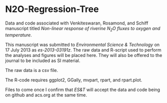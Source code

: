 N2O-Regression-Tree
===================

Data and code associated with Venkiteswaran, Rosamond, and Schiff manuscript titled *Non-linear response of riverine N<sub>2</sub>O fluxes to oxygen and temperature*.

This manuscript was submitted to *Environmental Science & Technology* on 17 July 2013 as *es-2013-03191z*. The raw data and R-script used to perform the analyses and figures will be placed here. They will also be offered to the journal to be included as SI material.

The raw data is a csv file.

The R-code requires ggplot2, GGally, mvpart, rpart, and rpart.plot.

Files to come once I confirm that *ES&T* will accept the data and code being on github and acs.org at the same time.
